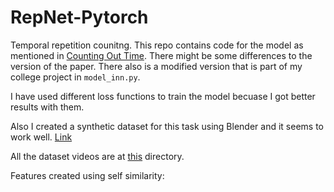 # RepNet-Pytorch
Temporal repetition counitng. This repo contains code for the model as mentioned in <a href= "https://arxiv.org/abs/2006.15418"> Counting Out Time</a>. There might be some differences to the version of the paper. There also is a modified version that is part of my college project in `model_inn.py`.

I have used different loss functions to train the model becuase I got better results with them.

Also I created a synthetic dataset for this task using Blender and it seems to work well. <a href="https://drive.google.com/drive/folders/1mbpCs2vae0VqvciLX0staA-iJvprp_Vg?usp=sharing">Link</a>

All the dataset videos are at <a href="https://drive.google.com/drive/folders/1G3BdsyzUK6KjGRV0k5w_yBbmebq-l6tZ?usp=sharing">this</a> directory.

Features created using self similarity:
